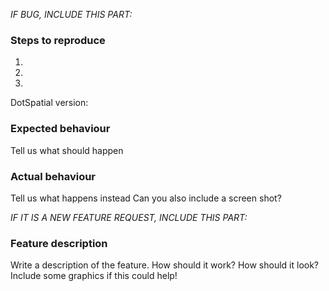 *IF BUG, INCLUDE THIS PART:*

### Steps to reproduce

1.
2.
3.

DotSpatial version: 

### Expected behaviour

Tell us what should happen

### Actual behaviour

Tell us what happens instead
Can you also include a screen shot?


*IF IT IS A NEW FEATURE REQUEST, INCLUDE THIS PART:*

### Feature description

Write a description of the feature. How should it work? How should it look?
Include some graphics if this could help!
